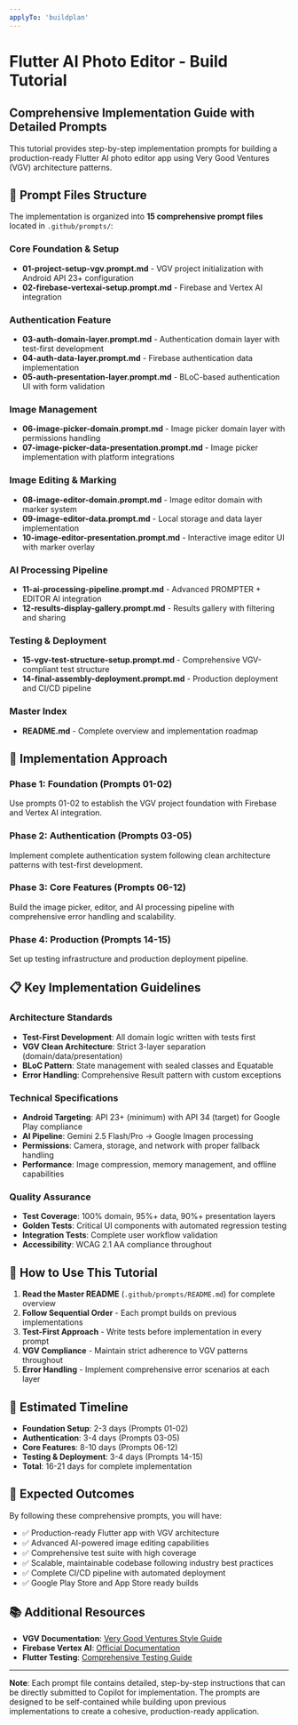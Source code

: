 ```yaml
---
applyTo: 'buildplan'
---
```


# Flutter AI Photo Editor - Build Tutorial

## Comprehensive Implementation Guide with Detailed Prompts

This tutorial provides step-by-step implementation prompts for building a production-ready Flutter AI photo editor app using Very Good Ventures (VGV) architecture patterns.

## 📁 Prompt Files Structure

The implementation is organized into **15 comprehensive prompt files** located in `.github/prompts/`:

### **Core Foundation & Setup**
- **01-project-setup-vgv.prompt.md** - VGV project initialization with Android API 23+ configuration
- **02-firebase-vertexai-setup.prompt.md** - Firebase and Vertex AI integration

### **Authentication Feature**
- **03-auth-domain-layer.prompt.md** - Authentication domain layer with test-first development
- **04-auth-data-layer.prompt.md** - Firebase authentication data implementation
- **05-auth-presentation-layer.prompt.md** - BLoC-based authentication UI with form validation

### **Image Management**
- **06-image-picker-domain.prompt.md** - Image picker domain layer with permissions handling
- **07-image-picker-data-presentation.prompt.md** - Image picker implementation with platform integrations

### **Image Editing & Marking**
- **08-image-editor-domain.prompt.md** - Image editor domain with marker system
- **09-image-editor-data.prompt.md** - Local storage and data layer implementation
- **10-image-editor-presentation.prompt.md** - Interactive image editor UI with marker overlay

### **AI Processing Pipeline**
- **11-ai-processing-pipeline.prompt.md** - Advanced PROMPTER + EDITOR AI integration
- **12-results-display-gallery.prompt.md** - Results gallery with filtering and sharing

### **Testing & Deployment**
- **15-vgv-test-structure-setup.prompt.md** - Comprehensive VGV-compliant test structure
- **14-final-assembly-deployment.prompt.md** - Production deployment and CI/CD pipeline

### **Master Index**
- **README.md** - Complete overview and implementation roadmap

## 🚀 Implementation Approach

### **Phase 1: Foundation (Prompts 01-02)**
Use prompts 01-02 to establish the VGV project foundation with Firebase and Vertex AI integration.

### **Phase 2: Authentication (Prompts 03-05)**
Implement complete authentication system following clean architecture patterns with test-first development.

### **Phase 3: Core Features (Prompts 06-12)**
Build the image picker, editor, and AI processing pipeline with comprehensive error handling and scalability.

### **Phase 4: Production (Prompts 14-15)**
Set up testing infrastructure and production deployment pipeline.

## 📋 Key Implementation Guidelines

### **Architecture Standards**
- **Test-First Development**: All domain logic written with tests first
- **VGV Clean Architecture**: Strict 3-layer separation (domain/data/presentation)
- **BLoC Pattern**: State management with sealed classes and Equatable
- **Error Handling**: Comprehensive Result pattern with custom exceptions

### **Technical Specifications**
- **Android Targeting**: API 23+ (minimum) with API 34 (target) for Google Play compliance
- **AI Pipeline**: Gemini 2.5 Flash/Pro → Google Imagen processing
- **Permissions**: Camera, storage, and network with proper fallback handling
- **Performance**: Image compression, memory management, and offline capabilities

### **Quality Assurance**
- **Test Coverage**: 100% domain, 95%+ data, 90%+ presentation layers
- **Golden Tests**: Critical UI components with automated regression testing
- **Integration Tests**: Complete user workflow validation
- **Accessibility**: WCAG 2.1 AA compliance throughout

## 📖 How to Use This Tutorial

1. **Read the Master README** (`.github/prompts/README.md`) for complete overview
2. **Follow Sequential Order** - Each prompt builds on previous implementations
3. **Test-First Approach** - Write tests before implementation in every prompt
4. **VGV Compliance** - Maintain strict adherence to VGV patterns throughout
5. **Error Handling** - Implement comprehensive error scenarios at each layer

## 🔧 Estimated Timeline

- **Foundation Setup**: 2-3 days (Prompts 01-02)
- **Authentication**: 3-4 days (Prompts 03-05)
- **Core Features**: 8-10 days (Prompts 06-12)
- **Testing & Deployment**: 3-4 days (Prompts 14-15)
- **Total**: 16-21 days for complete implementation

## 🎯 Expected Outcomes

By following these comprehensive prompts, you will have:

- ✅ Production-ready Flutter app with VGV architecture
- ✅ Advanced AI-powered image editing capabilities
- ✅ Comprehensive test suite with high coverage
- ✅ Scalable, maintainable codebase following industry best practices
- ✅ Complete CI/CD pipeline with automated deployment
- ✅ Google Play Store and App Store ready builds

## 📚 Additional Resources

- **VGV Documentation**: [Very Good Ventures Style Guide](https://verygood.ventures/blog/very-good-flutter-architecture)
- **Firebase Vertex AI**: [Official Documentation](https://firebase.google.com/docs/vertex-ai)
- **Flutter Testing**: [Comprehensive Testing Guide](https://docs.flutter.dev/testing)

---

**Note**: Each prompt file contains detailed, step-by-step instructions that can be directly submitted to Copilot for implementation. The prompts are designed to be self-contained while building upon previous implementations to create a cohesive, production-ready application.